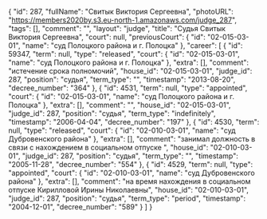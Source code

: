 {
    "id": 287,
    "fullName": "Свитык Виктория Сергеевна",
    "photoURL": "https://members2020by.s3.eu-north-1.amazonaws.com/judge_287",
    "tags": [],
    "comment": "",
    "layout": "judge",
    "title": "Судья Свитык Виктория Сергеевна",
    "court": null,
    "previousCourt": {
        "id": "02-015-03-01",
        "name": "суд Полоцкого района и г. Полоцка"
    },
    "career": [
        {
            "id": 59347,
            "term": null,
            "type": "released",
            "court": {
                "id": "02-015-03-01",
                "name": "суд Полоцкого района и г. Полоцка"
            },
            "extra": [],
            "comment": "истечение срока полномочий",
            "house_id": "02-015-03-01",
            "judge_id": 287,
            "position": "судья",
            "term_type": "",
            "timestamp": "2013-08-20",
            "decree_number": "364"
        },
        {
            "id": 4531,
            "term": null,
            "type": "appointed",
            "court": {
                "id": "02-015-03-01",
                "name": "суд Полоцкого района и г. Полоцка"
            },
            "extra": [],
            "comment": "",
            "house_id": "02-015-03-01",
            "judge_id": 287,
            "position": "судья",
            "term_type": "indefinitely",
            "timestamp": "2006-04-04",
            "decree_number": "197"
        },
        {
            "id": 4530,
            "term": null,
            "type": "released",
            "court": {
                "id": "02-010-03-01",
                "name": "суд Дубровенского района"
            },
            "extra": [],
            "comment": "занимал должность в связи с нахождением в социальном отпуске ",
            "house_id": "02-010-03-01",
            "judge_id": 287,
            "position": "судья",
            "term_type": "",
            "timestamp": "2005-11-28",
            "decree_number": "554"
        },
        {
            "id": 4529,
            "term": null,
            "type": "appointed",
            "court": {
                "id": "02-010-03-01",
                "name": "суд Дубровенского района"
            },
            "extra": [],
            "comment": "на время нахождения в социальном отпуске Кирилловой Ирины Николаевны",
            "house_id": "02-010-03-01",
            "judge_id": 287,
            "position": "судья",
            "term_type": "period",
            "timestamp": "2004-12-01",
            "decree_number": "589"
        }
    ]
}